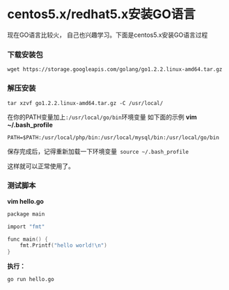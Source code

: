 # centos5.x/redhat5.x安装GO语言

现在GO语言比较火， 自己也兴趣学习。下面是centos5.x安装GO语言过程

### 下载安装包
```
wget https://storage.googleapis.com/golang/go1.2.2.linux-amd64.tar.gz
```

### 解压安装
```
tar xzvf go1.2.2.linux-amd64.tar.gz -C /usr/local/
```

在你的PATH变量加上`:/usr/local/go/bin`环境变量
如下面的示例
**vim ~/.bash_profile**
```
PATH=$PATH:/usr/local/php/bin:/usr/local/mysql/bin:/usr/local/go/bin
```

保存完成后，记得重新加载一下环境变量` source ~/.bash_profile`

这样就可以正常使用了。

### 测试脚本
**vim hello.go**
```c
package main

import "fmt"

func main() {
    fmt.Printf("hello world!\n")
}
```

**执行：**
```
go run hello.go
```
